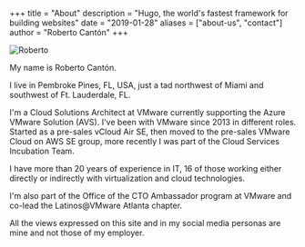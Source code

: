 +++
title = "About"
description = "Hugo, the world's fastest framework for building websites"
date = "2019-01-28"
aliases = ["about-us", "contact"]
author = "Roberto Cantón"
+++

![Roberto](/images/rcanton.jpg)

My name is Roberto Cantón.

I live in Pembroke Pines, FL, USA, just a tad northwest of Miami and southwest of Ft. Lauderdale, FL.

I'm a Cloud Solutions Architect at VMware currently supporting the Azure VMware Solution (AVS). I've been with VMware since 2013 in different roles. Started as a pre-sales vCloud Air SE, then moved to the pre-sales VMware Cloud on AWS SE group, more recently I was part of the Cloud Services Incubation Team. 

I have more than 20 years of experience in IT, 16 of those working either directly or indirectly with virtualization and cloud technologies. 

I'm also part of the Office of the CTO Ambassador program at VMware and co-lead the Latinos@VMware Atlanta chapter.

All the views expressed on this site and in my social media personas are mine and not those of my employer.